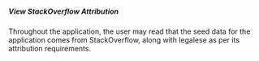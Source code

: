 ##### View StackOverflow Attribution

Throughout the application, the user may read that the seed data for the application comes from StackOverflow, along with legalese as per its attribution requirements.
